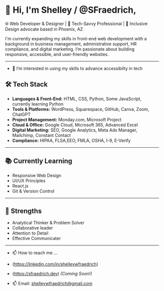 # 👋 Hi, I'm Shelley / @SFraedrich,

🌐 Web Developer & Designer | 🎯 Tech-Savvy Professional | 📍 Inclusive Design advocate based in Phoenix, AZ  

I'm currently expanding my skills in front-end web development with a background in business management, administrative support, 
HR compliance, and digital marketing. I’m passionate about building responsive, accessible, and user-friendly websites.

---
- 👀 I’m interested in using my skills to advance accessibilty in tech

## 🛠️ Tech Stack

- **Languages & Front-End:** HTML, CSS, Python, Some JavaScript, currently learning Python
- **Tools & Platforms:** WordPress, Squarespace, GitHub, Canva, Zoom, ChatGPT
- **Project Management:** Monday.com, Microsoft Project
- **Cloud & Office:** Google Cloud, Microsoft 365, Advanced Excel
- **Digital Marketing:** SEO, Google Analytics, Meta Ads Manager, Mailchimp, Constant Contact
- **Compliance:** HIPAA, FLSA,EEO, FMLA, OSHA, I-9, E-Verify

---

## 📚 Currently Learning

- Responsive Web Design
- UI/UX Principles
- React.js
- Git & Version Control

---

## 🧠 Strengths

- Analytical Thinker & Problem Solver 
- Collaborative leader
- Attention to Detail  
- Effective Communicater


---

- 📫 How to reach me ...

- (https://linkedin.com/in/shelleywfraedrich)
- (https://sfraedrich.dev) *(Coming Soon!)*  
- 📫 Email: shelleywfraedrich@gmail.com



<!---
SFraedrich/SFraedrich is a ✨ special ✨ repository because its `README.md` (this file) appears on your GitHub profile.
You can click the Preview link to take a look at your changes.
--->
